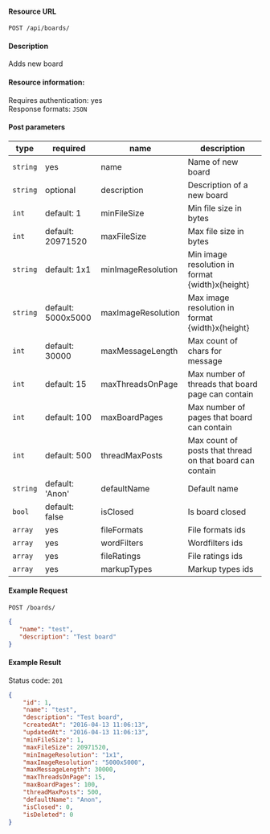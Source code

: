 #### Resource URL
`POST /api/boards/`

#### Description
  Adds new board

#### Resource information:
  Requires authentication: yes    
  Response formats: `JSON`

#### Post parameters
| type     | required           | name                 | description
|----------|--------------------|----------------------|-------------
| `string` | yes                | name                 | Name of new board
| `string` | optional           | description          | Description of a new board
| `int`    | default: 1         | minFileSize          | Min file size in bytes
| `int`    | default: 20971520  | maxFileSize          | Max file size in bytes
| `string` | default: 1x1       | minImageResolution   | Min image resolution in format {width}x{height}
| `string` | default: 5000x5000 | maxImageResolution   | Max image resolution in format {width}x{height}
| `int`    | default: 30000     | maxMessageLength     | Max count of chars for message
| `int`    | default: 15        | maxThreadsOnPage     | Max number of threads that board page can contain
| `int`    | default: 100       | maxBoardPages        | Max number of pages that board can contain
| `int`    | default: 500       | threadMaxPosts       | Max count of posts that thread on that board can contain
| `string` | default: 'Anon'    | defaultName          | Default name
| `bool`   | default: false     | isClosed             | Is board closed
| `array`  | yes                | fileFormats          | File formats ids
| `array`  | yes                | wordFilters          | Wordfilters ids
| `array`  | yes                | fileRatings          | File ratings ids
| `array`  | yes                | markupTypes          | Markup types ids

#### Example Request
`POST /boards/`
```JSON
{
   "name": "test",
   "description": "Test board"
}
```

#### Example Result
Status code: `201`
```JSON
{
	"id": 1,
	"name": "test",
	"description": "Test board",
	"createdAt": "2016-04-13 11:06:13",
	"updatedAt": "2016-04-13 11:06:13",
	"minFileSize": 1,
	"maxFileSize": 20971520,
	"minImageResolution": "1x1",
	"maxImageResolution": "5000x5000",
	"maxMessageLength": 30000,
	"maxThreadsOnPage": 15,
	"maxBoardPages": 100,
	"threadMaxPosts": 500,
	"defaultName": "Anon",
	"isClosed": 0,
	"isDeleted": 0
}
```